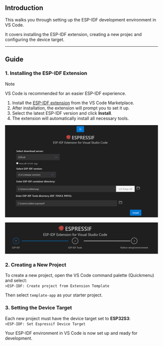 ## Introduction

This walks you through setting up the ESP-IDF development environment in VS Code.

It covers installing the ESP-IDF extension, creating a new projec
and configuring the device target.

---

## Guide

### 1. Installing the ESP-IDF Extension

> [!NOTE]
> VS Code is recommended for an easier ESP-IDF experience.

1. Install the
   [ESP-IDF extension](https://marketplace.visualstudio.com/items?itemName=espressifesp-idf-extension)
   from the VS Code Marketplace.
2. After installation, the extension will prompt you to set it up.
3. Select the latest ESP-IDF version and click **Install**.
4. The extension will automatically install all necessary tools.

![ESP-IDF Setup](img/esp-idf-setup.png)

![ESP-IDF Install](img/esp-idf-install.png)

### 2. Creating a New Project

To create a new project, open the VS Code command palette (Quickmenu) and select:\
`>ESP-IDF: Create project from Extension Template`

Then select `template-app` as your starter project.

### 3. Setting the Device Target

Each new project must have the device target set to **ESP32S3**:\
`>ESP-IDF: Set Espressif Device Target`

Your ESP-IDF environment in VS Code is now set up and ready for development.
